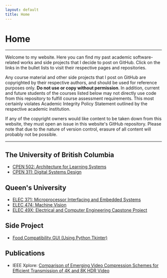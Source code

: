 ```yaml
---
layout: default
title: Home
---
```


<!-- <div align="center">Home Page</div> -->

# Home

* * *

Welcome to my website. Here you can find my past academic software-related works and side projects that I decide to post on GitHub. Click on the links in the bullet lists to visit their respective pages and repositories.

Any course material and other side projects that I post on GitHub are copyrighted by their respective authors, and should be used for reference purposes only. **Do not use or copy without permission**. In addition, current and future students of the courses listed below may not directly use code from this repository to fulfill course assessment requirements. This most certainly violates Academic Integrity Policy Statement outlined by the respective academic institution.

If any of the copyright owners would like content to be taken down from this website, they must open an issue in this website's GitHub repository. Please note that due to the nature of version control, erasure of all content will probably not be possible.

* * *

## The University of British Columbia

* [CPEN 502: Architecture for Learning Systems](/md_files/cpen502)
* [CPEN 311: Digital Systems Design](/md_files/cpen311)

## Queen's University

* [ELEC 371: Microprocessor Interfacing and Embedded Systems](/md_files/elec371)
* [ELEC 474: Machine Vision](/md_files/elec474)
* [ELEC 49X: Electrical and Computer Engineering Capstone Project](/md_files/elec49x)

## Side Project

* [Food Compatibility GUI (Using Python Tkinter)](/md_files/side_foodcompat)

## Publications

* IEEE Xplore: <a href="https://doi.org/10.1109/MeditCom49071.2021.9647504" target="_blank">Comparison of Emerging Video Compression Schemes for Efficient Transmission of 4K and 8K HDR Video</a>

<!--
Text can be **bold**, _italic_, or ~~strikethrough~~.

[Link to another page](./another-page.html).

There should be whitespace between paragraphs.

There should be whitespace between paragraphs. We recommend including a README, or a file with information about your project.

# Header 1

This is a normal paragraph following a header. GitHub is a code hosting platform for version control and collaboration. It lets you and others work together on projects from anywhere.

## Header 2

> This is a blockquote following a header.
>
> When something is important enough, you do it even if the odds are not in your favor.

### Header 3

```js
// Javascript code with syntax highlighting.
var fun = function lang(l) {
  dateformat.i18n = require('./lang/' + l)
  return true;
}
```

```ruby
# Ruby code with syntax highlighting
GitHubPages::Dependencies.gems.each do |gem, version|
  s.add_dependency(gem, "= #{version}")
end
```

#### Header 4

*   This is an unordered list following a header.
*   This is an unordered list following a header.
*   This is an unordered list following a header.

##### Header 5

1.  This is an ordered list following a header.
2.  This is an ordered list following a header.
3.  This is an ordered list following a header.

###### Header 6

| head1        | head two          | three |
|:-------------|:------------------|:------|
| ok           | good swedish fish | nice  |
| out of stock | good and plenty   | nice  |
| ok           | good `oreos`      | hmm   |
| ok           | good `zoute` drop | yumm  |

### There's a horizontal rule below this.

* * *

### Here is an unordered list:

*   Item foo
*   Item bar
*   Item baz
*   Item zip

### And an ordered list:

1.  Item one
1.  Item two
1.  Item three
1.  Item four

### And a nested list:

- level 1 item
  - level 2 item
  - level 2 item
    - level 3 item
    - level 3 item
- level 1 item
  - level 2 item
  - level 2 item
  - level 2 item
- level 1 item
  - level 2 item
  - level 2 item
- level 1 item

### Small image

![Octocat](https://github.githubassets.com/images/icons/emoji/octocat.png)

### Large image

![Branching](https://guides.github.com/activities/hello-world/branching.png)


### Definition lists can be used with HTML syntax.

<dl>
<dt>Name</dt>
<dd>Godzilla</dd>
<dt>Born</dt>
<dd>1952</dd>
<dt>Birthplace</dt>
<dd>Japan</dd>
<dt>Color</dt>
<dd>Green</dd>
</dl>

```
Long, single-line code blocks should not wrap. They should horizontally scroll if they are too long. This line should be long enough to demonstrate this.
```

```
The final element.
```
-->
